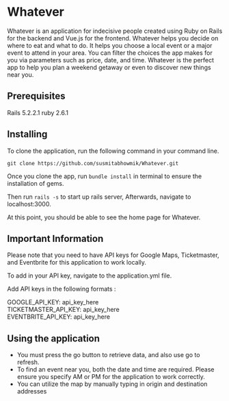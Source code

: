 # Whatever #

Whatever is an application for indecisive people created using Ruby on Rails for the backend and Vue.js for the frontend. Whatever helps you decide on where to eat and what to do. It helps you choose a local event or a major event to attend in your area. You can filter the choices the app makes for you via parameters such as price, date, and time.  Whatever is the perfect app to help you plan a weekend getaway or even to discover new things near you.

## Prerequisites ## 

Rails 5.2.2.1
ruby 2.6.1

## Installing ##

To clone the application, run the following command in your command line.

`git clone https://github.com/susmitabhowmik/Whatever.git`

Once you clone the app, run `bundle install` in terminal to ensure the installation of gems.

Then run `rails -s` to start up rails server, Afterwards, navigate to localhost:3000.

At this point, you should be able to see the home page for Whatever. 

## Important Information ## 

Please note that you need to have API keys for Google Maps, Ticketmaster, and Eventbrite for this application to work locally. 

To add in your API key, navigate to the application.yml file.

Add API keys in the following formats :

GOOGLE_API_KEY: api_key_here </br>
TICKETMASTER_API_KEY: api_key_here </br>
EVENTBRITE_API_KEY: api_key_here

## Using the application ## 
* You must press the go button to retrieve data, and also use go to refresh.
* To find an event near you, both the date and time are required. Please ensure you specify AM or PM for the application to work correctly.
* You can utilize the map by manually typing in origin and destination addresses